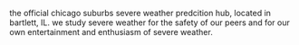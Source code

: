 the official chicago suburbs severe weather predcition hub, located in bartlett, IL. we study severe weather for the safety of our peers and for our own entertainment and enthusiasm of severe weather.  
